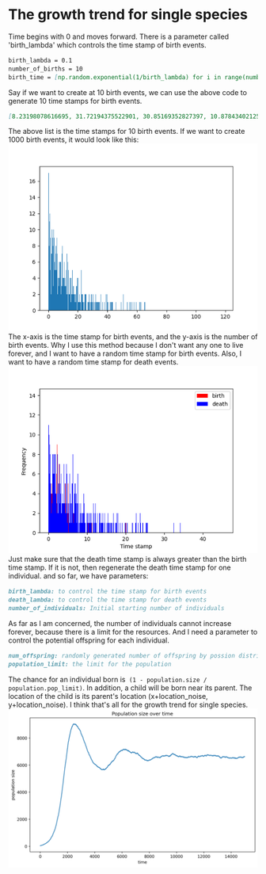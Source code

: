 # The growth trend for single species
Time begins with 0 and moves forward.
There is a parameter called 'birth_lambda' which controls the time stamp of birth events.
```markdown
birth_lambda = 0.1
number_of_births = 10
birth_time = [np.random.exponential(1/birth_lambda) for i in range(number_of_births)]
```
Say if we want to create at 10 birth events, we can use the above code to generate 10 time stamps for birth events.
```markdown
[8.23198078616695, 31.72194375522901, 30.85169352827397, 10.878434021257064, 0.0347701153291832, 6.1704514906031855, 40.1050484095005, 38.637635486516466, 6.80766193651622, 1.0916474255963606]
```
The above list is the time stamps for 10 birth events.
If we want to create 1000 birth events, it would look like this:
![exprandomtest.png](exprandomtest.png)
The x-axis is the time stamp for birth events, and the y-axis is the number of birth events.
Why I use this method because I don't want any one to live forever, and I want to have a random time stamp for birth events.
Also, I want to have a random time stamp for death events.
![exprandomtest1.png](exprandomtest1.png)
Just make sure that the death time stamp is always greater than the birth time stamp. If it is not, then regenerate the death time stamp for one individual.
and so far, we have parameters:
```markdown
birth_lambda: to control the time stamp for birth events
death_lambda: to control the time stamp for death events
number_of_individuals: Initial starting number of individuals
```
As far as I am concerned, the number of individuals cannot increase forever, because there is a limit for the resources. 
And I need a parameter to control the potential offspring for each individual.
```markdown
num_offspring: randomly generated number of offspring by possion distribution
population_limit: the limit for the population
```
The chance for an individual born is` (1 - population.size / population.pop_limit)`.
In addition, a child will be born near its parent. The location of the child is its parent's location (x+location_noise, y+location_noise).
I think that's all for the growth trend for single species.
![Population size over time(single).png](Population%20size%20over%20time%28single%29.png)

